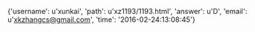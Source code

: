 {'username': u'xunkai', 'path': u'xz1193/1193.html', 'answer': u'D', 'email': u'xkzhangcs@gmail.com', 'time': '2016-02-24:13:08:45'}